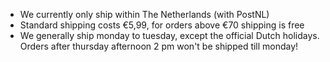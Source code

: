 - We currently only ship within The Netherlands (with PostNL)
- Standard shipping costs €5,99, for orders above €70 shipping is free
- We generally ship monday to tuesday, except the official Dutch holidays. Orders after thursday afternoon 2 pm won't be shipped till monday!
